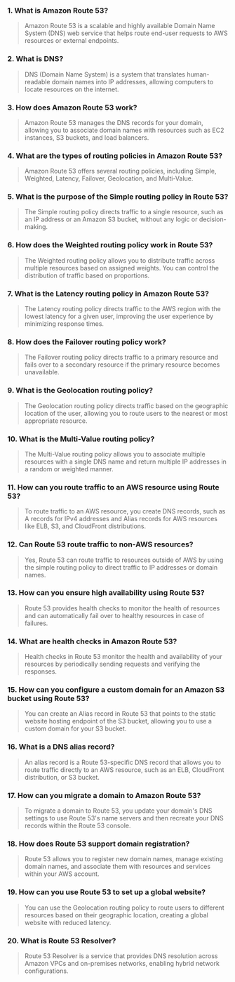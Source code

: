 ### 1. What is Amazon Route 53?
> Amazon Route 53 is a scalable and highly available Domain Name System (DNS) web service that helps route end-user requests to AWS resources or external endpoints.

### 2. What is DNS?
> DNS (Domain Name System) is a system that translates human-readable domain names into IP addresses, allowing computers to locate resources on the internet.

### 3. How does Amazon Route 53 work?
> Amazon Route 53 manages the DNS records for your domain, allowing you to associate domain names with resources such as EC2 instances, S3 buckets, and load balancers.

### 4. What are the types of routing policies in Amazon Route 53?
> Amazon Route 53 offers several routing policies, including Simple, Weighted, Latency, Failover, Geolocation, and Multi-Value.

### 5. What is the purpose of the Simple routing policy in Route 53?
> The Simple routing policy directs traffic to a single resource, such as an IP address or an Amazon S3 bucket, without any logic or decision-making.

### 6. How does the Weighted routing policy work in Route 53?
> The Weighted routing policy allows you to distribute traffic across multiple resources based on assigned weights. You can control the distribution of traffic based on proportions.

### 7. What is the Latency routing policy in Amazon Route 53?
> The Latency routing policy directs traffic to the AWS region with the lowest latency for a given user, improving the user experience by minimizing response times.

### 8. How does the Failover routing policy work?
> The Failover routing policy directs traffic to a primary resource and fails over to a secondary resource if the primary resource becomes unavailable.

### 9. What is the Geolocation routing policy?
> The Geolocation routing policy directs traffic based on the geographic location of the user, allowing you to route users to the nearest or most appropriate resource.

### 10. What is the Multi-Value routing policy?
> The Multi-Value routing policy allows you to associate multiple resources with a single DNS name and return multiple IP addresses in a random or weighted manner.

### 11. How can you route traffic to an AWS resource using Route 53?
> To route traffic to an AWS resource, you create DNS records, such as A records for IPv4 addresses and Alias records for AWS resources like ELB, S3, and CloudFront distributions.

### 12. Can Route 53 route traffic to non-AWS resources?
> Yes, Route 53 can route traffic to resources outside of AWS by using the simple routing policy to direct traffic to IP addresses or domain names.

### 13. How can you ensure high availability using Route 53?
> Route 53 provides health checks to monitor the health of resources and can automatically fail over to healthy resources in case of failures.

### 14. What are health checks in Amazon Route 53?
> Health checks in Route 53 monitor the health and availability of your resources by periodically sending requests and verifying the responses.

### 15. How can you configure a custom domain for an Amazon S3 bucket using Route 53?
> You can create an Alias record in Route 53 that points to the static website hosting endpoint of the S3 bucket, allowing you to use a custom domain for your S3 bucket.

### 16. What is a DNS alias record?
> An alias record is a Route 53-specific DNS record that allows you to route traffic directly to an AWS resource, such as an ELB, CloudFront distribution, or S3 bucket.

### 17. How can you migrate a domain to Amazon Route 53?
> To migrate a domain to Route 53, you update your domain's DNS settings to use Route 53's name servers and then recreate your DNS records within the Route 53 console.

### 18. How does Route 53 support domain registration?
> Route 53 allows you to register new domain names, manage existing domain names, and associate them with resources and services within your AWS account.

### 19. How can you use Route 53 to set up a global website?
> You can use the Geolocation routing policy to route users to different resources based on their geographic location, creating a global website with reduced latency.

### 20. What is Route 53 Resolver?
> Route 53 Resolver is a service that provides DNS resolution across Amazon VPCs and on-premises networks, enabling hybrid network configurations.
